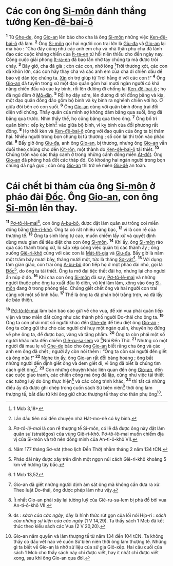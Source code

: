 # Các con ông [Si-môn]() đánh thắng tướng [Ken-đê-bai-ô]()
<sup><b>1</b></sup> Từ [Ghe-de](), ông [Gio-an]() lên báo cho cha là ông [Si-môn]() những việc [Ken-đê-bai-ô]() đã làm. <sup><b>2</b></sup> Ông [Si-môn]() gọi hai người con trai lớn là [Giu-đa]() và [Gio-an]() lại mà bảo : “Cha đây cũng như các anh em cha và nhà thân phụ cha đã lãnh đạo các cuộc kháng chiến của [Ít-ra-en]() từ hồi niên thiếu cho đến ngày nay. Công cuộc giải phóng [Ít-ra-en]() đã bao lần nhờ tay chúng ta mà được trôi chảy. <sup><b>3</b></sup> Bây giờ, cha đã già ; còn các con, nhờ lòng [^1@-9354b8c9-b851-4cd3-a031-61af1c6e1cc1]Trời thương xót, các con đã khôn lớn, các con hãy thay cha và các anh em của cha đi chiến đấu để bảo vệ dân tộc chúng ta. [Xin]() ơn trợ giúp từ Trời hằng ở với các con !” <sup><b>4</b></sup> Ông [Gio-an]() đã tuyển trong xứ một đạo quân gồm hai mươi ngàn người có khả năng chiến đấu và các kỵ binh, rồi lên đường đi chống lại [Ken-đê-bai-ô]() ; họ đã ngủ đêm ở [Mô-đin](). <sup><b>5</b></sup> Rồi họ dậy sớm, lên đường đi tới đồng bằng và kìa, một đạo quân đông đảo gồm bộ binh và kỵ binh ra nghênh chiến với họ. Ở giữa đôi bên có con suối. <sup><b>6</b></sup> Ông [Gio-an]() cùng với quân binh đóng trại đối diện với chúng. Thấy quân của mình sợ không dám băng qua suối, ông đã băng qua trước. Nhìn thấy thế, họ cũng băng qua theo ông. <sup><b>7</b></sup> Ông bố trí quân binh : xếp kỵ binh[^1-9354b8c9-b851-4cd3-a031-61af1c6e1cc1] vào giữa bộ binh, vì kỵ binh của đối phương rất đông. <sup><b>8</b></sup> Họ thổi kèn và [Ken-đê-bai-ô]() cùng với đạo quân của ông ta bị thảm hại. Nhiều người trong bọn chúng bị tử thương ; số còn lại thì trốn vào pháo đài. <sup><b>9</b></sup> Bấy giờ ông [Giu-đa](), anh ông [Gio-an](), bị thương, nhưng ông [Gio-an]() vẫn đuổi theo chúng cho đến [Kít-rôn](), một thành do [Ken-đê-bai-ô]() tái thiết. <sup><b>10</b></sup> Chúng trốn vào các tháp canh ở trong những cánh đồng miền [Át-đốt](). Ông [Gio-an]() đã phóng hoả đốt các tháp đó. Có khoảng hai ngàn người trong bọn chúng đã ngã gục ; còn ông [Gio-an]() thì trở về miền [Giu-đê]() an toàn.

# Cái chết bi thảm của ông [Si-môn]() ở pháo đài [Đốc](). Ông [Gio-an](), con ông [Si-môn]() lên thay.
<sup><b>11</b></sup> [Pơ-tô-lê-mai]()[^2-9354b8c9-b851-4cd3-a031-61af1c6e1cc1], con ông [A-bu-bô](), được đặt làm quân sư trông coi miền đồng bằng [Giê-ri-khô](). Ông ta có rất nhiều vàng bạc, <sup><b>12</b></sup> vì là con rể của thượng tế. <sup><b>13</b></sup> Ông ta sinh lòng tự cao, muốn chiếm lấy xứ và quyết định dùng mưu gian để tiêu diệt cha con ông [Si-môn](). <sup><b>14</b></sup> Khi ấy, ông [Si-môn]() rảo qua các thành trong xứ, lo sắp xếp công việc quản trị các thành ấy ; ông xuống [Giê-ri-khô]() cùng với các con là [Mát-tít-gia]() và [Giu-đa](). Bấy giờ là năm một trăm bảy mươi bảy, tháng mười một, tức là tháng [Sơ-vát]()[^3-9354b8c9-b851-4cd3-a031-61af1c6e1cc1]. <sup><b>15</b></sup> Với dụng tâm gian giảo, con trai ông [A-bu-bô]() đón tiếp họ ở một pháo đài nhỏ, gọi là [Đốc]()[^4-9354b8c9-b851-4cd3-a031-61af1c6e1cc1], do ông ta tái thiết. Ông ta mở đại tiệc thết đãi họ, nhưng lại cho người ẩn núp ở đó. <sup><b>16</b></sup> Khi cha con ông [Si-môn]() đã say, [Pơ-tô-lê-mai]() và những người thuộc phe ông ta xuất đầu lộ diện, vũ khí lăm lăm, xông vào ông [Si-môn]() đang ở trong phòng tiệc. Chúng giết chết ông và hai người con trai cùng với một số lính hầu. <sup><b>17</b></sup> Thế là ông ta đã phản bội trắng trợn, và đã lấy ác báo thiện.

<sup><b>18</b></sup> [Pơ-tô-lê-mai]() làm bản báo cáo gửi về cho vua, để xin vua phái quân tiếp viện và trao miền đất cũng như các thành phố người Do-thái cho ông ta. <sup><b>19</b></sup> Ông ta còn phái một số người khác đến [Ghe-de]() để tiêu diệt ông [Gio-an]() ; ông ta cũng gửi thư cho các người chỉ huy một ngàn quân, khuyên họ đứng về phe ông ta, để được bạc, vàng và tặng phẩm. <sup><b>20</b></sup> Ông ta còn phái một số người khác nữa đến chiếm [Giê-ru-sa-lem]() và [^2@-9354b8c9-b851-4cd3-a031-61af1c6e1cc1]Núi Đền Thờ. <sup><b>21</b></sup> Nhưng có một người đã mau lẹ về [Ghe-de]() báo cho ông [Gio-an]() biết rằng cha ông và các anh em ông đã chết ; người ấy còn nói thêm : “Ông ta còn sai người đến giết cả ông nữa !” <sup><b>22</b></sup> Nghe tin ấy, ông [Gio-an]() rất đỗi bàng hoàng ; ông bắt những người đến định giết ông và đem giết đi, vì ông đã biết là chúng tìm cách giết ông[^5-9354b8c9-b851-4cd3-a031-61af1c6e1cc1]. <sup><b>23</b></sup> Còn những chuyện khác liên quan đến ông [Gio-an](), đến các cuộc giao tranh, các chiến công mà ông đã lập, cũng như việc tái thiết các tường luỹ do ông thực hiện[^6-9354b8c9-b851-4cd3-a031-61af1c6e1cc1] và các công trình khác, <sup><b>24</b></sup> thì tất cả những điều ấy đã được ghi chép trong cuốn sách Sử biên niên[^7-9354b8c9-b851-4cd3-a031-61af1c6e1cc1] thời ông làm thượng tế, bắt đầu từ khi ông giữ chức thượng tế thay cho thân phụ ông[^8-9354b8c9-b851-4cd3-a031-61af1c6e1cc1].

[^1-9354b8c9-b851-4cd3-a031-61af1c6e1cc1]: Lần đầu tiên nói đến chuyện nhà Hát-mo-nê có kỵ binh.
[^2-9354b8c9-b851-4cd3-a031-61af1c6e1cc1]: *Pơ-tô-lê-mai* là con rể thượng tế Si-môn, có lẽ đã được ông này đặt làm quân sư (stratêgos) của vùng Giê-ri-khô. Pơ-tô-lê-mai muốn chiếm địa vị của Si-môn và trở nên đồng minh của An-ti-ô-khô VII.
[^3-9354b8c9-b851-4cd3-a031-61af1c6e1cc1]: Năm 177 tháng Sơ-vát (theo lịch Đền Thờ) nhằm tháng 2 năm 134 tCN.
[^4-9354b8c9-b851-4cd3-a031-61af1c6e1cc1]: Pháo đài này được xây trên đỉnh một ngọn núi cách Giê-ri-khô khoảng 5 km về hướng tây bắc.
[^5-9354b8c9-b851-4cd3-a031-61af1c6e1cc1]: Gio-an đã giết những người định ám sát ông mà không cần đưa ra xử. Theo luật Do-thái, ông được phép làm như vậy.
[^6-9354b8c9-b851-4cd3-a031-61af1c6e1cc1]: Ít nhất Gio-an phải xây lại tường luỹ của Giê-ru-sa-lem bị phá đổ bởi vua An-ti-ô-khô VII.
[^7-9354b8c9-b851-4cd3-a031-61af1c6e1cc1]: ds : *sách của các ngày*, đây là hình thức rút gọn của lối nói Híp-ri : *sách của những sự kiện của các ngày* (1 V 14,29). Ta thấy sách 1 Mcb đã kết thúc theo kiểu sách các Vua (2 V 20,20).
[^8-9354b8c9-b851-4cd3-a031-61af1c6e1cc1]: Gio-an nắm quyền và làm thượng tế từ năm 134 đến 104 tCN. Ta không thấy có dấu vết nào về cuốn Sử biên niên thời ông làm thượng tế. Những gì ta biết về Gio-an là nhờ sử liệu của sử gia Giô-xếp. Hai câu cuối của sách 1 Mcb cho thấy sách này chỉ được viết, hay ít nhất chỉ được viết xong, sau khi ông Gio-an qua đời.
[^1@-9354b8c9-b851-4cd3-a031-61af1c6e1cc1]: 1 Mcb 3,18+
[^2@-9354b8c9-b851-4cd3-a031-61af1c6e1cc1]: 1 Mcb 13,52